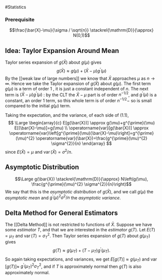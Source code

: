 #Statistics 

### Prerequisite
$$\frac{\bar{X}-\mu}{\sigma / \sqrt{n}} \stackrel{\mathrm{D}}{\approx} N(0,1)$$
## Idea: Taylor Expansion Around Mean 
Taylor series expansion of $g(\bar{X})$ about $g(\mu)$ gives
$$
g(\bar{X}) \approx g(\mu)+(\bar{X}-\mu) g^{\prime}(\mu)
$$
By the [[weak law of large numbers]] we know that $\bar{X}$ approaches $\mu$ as $n \rightarrow \infty$. Hence we take the Taylor expansion of $g(\bar{X})$ about $g(\mu)$. The first term $g(\mu)$ is a term of order 1 , it is just a constant independent of $n$. The next term is $(\bar{X}-\mu) g^{\prime}(\mu)$ : by the CLT the $\bar{X}-\mu$ part is of order $n^{-1 / 2}$, and $g^{\prime}(\mu)$ is a constant, an order 1 term, so this whole term is of order $n^{-1 / 2}-$ so is small compared to the initial $g(\mu)$ term.

Taking the expectation, and the variance, of each side of (1.1),
$$
\Large
\begin{array}{c}
E[g(\bar{X})] \approx g(\mu)+g^{\prime}(\mu) E[(\bar{X}-\mu)]=g(\mu) \\
\operatorname{var}[g(\bar{X})] \approx \operatorname{var}\left[g^{\prime}(\mu)(\bar{X}-\mu)\right]=g^{\prime}(\mu)^{2} \operatorname{var}(\bar{X})=\frac{g^{\prime}(\mu)^{2} \sigma^{2}}{n}
\end{array}
$$
since $E(\bar{X})=\mu$ and $\operatorname{var}(\bar{X})=\sigma^{2} / n$.

## Asymptotic Distribution
$$\Large g(\bar{X}) \stackrel{\mathrm{D}}{\approx} N\left(g(\mu), \frac{g^{\prime}(\mu)^{2} \sigma^{2}}{n}\right)$$
We say that this is the *asymptotic distribution* of $g(\bar{X})$, and we call $g(\mu)$ the *asymptotic mean* and $g^{\prime}(\mu)^{2} \sigma^{2} / n$ the *asymptotic variance*.


## Delta Method for General Estimators
The [[Delta Method]] is not restricted to functions of $\bar{X}$. Suppose we have some *estimator* $T$, and that we are interested in the *estimator* $g(T)$. Let $E(T)=\mu_{T}$ and $\operatorname{var}(T)=\sigma_{T}^{2}$. Then Taylor series expansion of $g(T)$ about $g\left(\mu_{T}\right)$ gives
$$
g(T) \approx g\left(\mu_{T}\right)+\left(T-\mu_{T}\right) g^{\prime}\left(\mu_{T}\right) .
$$
So again taking expectations, and variances, we get $E[g(T)] \approx g\left(\mu_{T}\right)$ and $\operatorname{var}[g(T)] \approx$ $g^{\prime}\left(\mu_{T}\right)^{2} \sigma_{T}^{2}$, and if $T$ is approximately normal then $g(T)$ is also approximately normal.